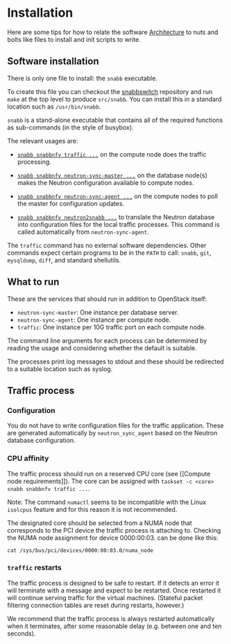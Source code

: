 # Installation

Here are some tips for how to relate the software
[Architecture](architecture.md) to nuts and bolts like files to install
and init scripts to write.

## Software installation

There is only one file to install: the `snabb` executable.

To create this file you can checkout the
[snabbswitch](https://github.com/SnabbCo/snabbswitch/) repository and run
`make` at the top level to produce `src/snabb`. You can install this in a
standard location such as `/usr/bin/snabb`.

`snabb` is a stand-alone executable that contains all of the required
functions as sub-commands (in the style of busybox).

The relevant usages are:

* [`snabb snabbnfv traffic ...`](https://github.com/SnabbCo/snabbswitch/tree/master/src/program/snabbnfv/traffic)
  on the compute node does the traffic processing.

* [`snabb snabbnfv neutron-sync-master ...`](https://github.com/SnabbCo/snabbswitch/tree/master/src/program/snabbnfv/neutron_sync_master)
  on the database node(s) makes the Neutron configuration available to
  compute nodes. 

* [`snabb snabbnfv neutron-sync-agent ...`](https://github.com/SnabbCo/snabbswitch/tree/master/src/program/snabbnfv/neutron_sync_agent)
  on the compute nodes to poll the master for configuration updates.

* [`snabb snabbnfv neutron2snabb ...`](https://github.com/SnabbCo/snabbswitch/tree/master/src/program/snabbnfv/neutron2snabb)
  to translate the Neutron database into configuration files for the local traffic processes. This command is called automatically from `neutron-sync-agent`.

The `traffic` command has no external software dependencies. Other
commands expect certain programs to be in the `PATH` to call: `snabb`,
`git`, `mysqldump`, `diff`, and standard shellutils.

## What to run

These are the services that should run in addition to OpenStack itself:

* `neutron-sync-master`: One instance per database server.
* `neutron-sync-agent`: One instance per compute node.
* `traffic`: One instance per 10G traffic port on each compute node.

The command line arguments for each process can be determined by reading
the usage and considering whether the default is suitable.

The processes print log messages to stdout and these should be redirected
to a suitable location such as syslog.

## Traffic process

### Configuration

You do not have to write configuration files for the traffic
application. These are generated automatically by `neutron_sync_agent`
based on the Neutron database configuration.

### CPU affinity

The traffic process should run on a reserved CPU core (see [[Compute node
requirements]]). The core can be assigned with `taskset -c <core> snabb
snabbnfv traffic ...`.

Note: The command `numactl` seems to be incompatible with the Linux
`isolcpus` feature and for this reason it is not recommended.

The designated core should be selected from a NUMA node that corresponds
to the PCI device the traffic process is attaching to. Checking the NUMA
node assignment for device 0000:00:03. can be done like this:

```
cat /sys/bus/pci/devices/0000:00:03.0/numa_node
```

### `traffic` restarts

The traffic process is designed to be safe to restart. If it detects an
error it will terminate with a message and expect to be restarted. Once
restarted it will continue serving traffic for the virtual
machines. (Stateful packet filtering connection tables are reset during
restarts, however.)

We recommend that the traffic process is always restarted automatically
when it terminates, after some reasonable delay (e.g. between one and ten
seconds).

